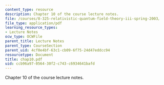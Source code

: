 ```yaml
---
content_type: resource
description: Chapter 10 of the course lecture notes.
file: /courses/8-325-relativistic-quantum-field-theory-iii-spring-2003/ccb96a97056430f2c743c6934641bafd_chap10.pdf
file_type: application/pdf
learning_resource_types:
- Lecture Notes
ocw_type: OCWFile
parent_title: Lecture Notes
parent_type: CourseSection
parent_uid: 4cf0e4bf-63c1-cb09-6f75-24d47eddcc94
resourcetype: Document
title: chap10.pdf
uid: ccb96a97-0564-30f2-c743-c6934641bafd
---
```

Chapter 10 of the course lecture notes.

